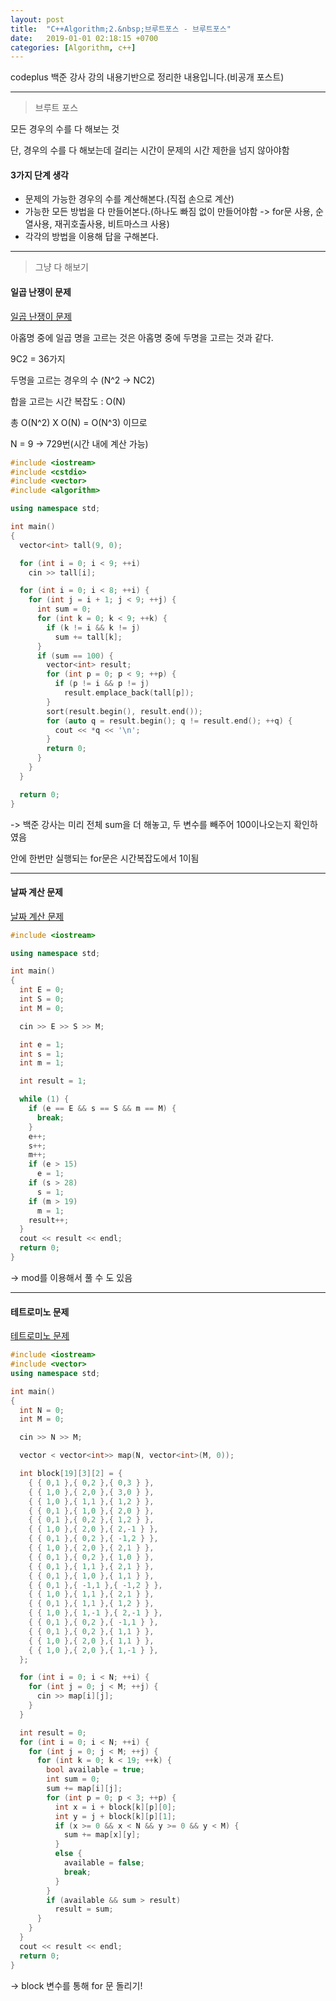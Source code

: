 ```yaml
---
layout: post
title:  "C++Algorithm;2.&nbsp;브루트포스 - 브루트포스"
date:   2019-01-01 02:18:15 +0700
categories: [Algorithm, c++]
---
```


codeplus 백준 강사 강의 내용기반으로 정리한 내용입니다.(비공개 포스트)

---

> 브루트 포스

모든 경우의 수를 다 해보는 것

단, 경우의 수를 다 해보는데 걸리는 시간이 문제의 시간 제한을 넘지 않아야함

#### 3가지 단계 생각

- 문제의 가능한 경우의 수를 계산해본다.(직접 손으로 계산)
- 가능한 모든 방법을 다 만들어본다.(하나도 빠짐 없이 만들어야함 -> for문 사용, 순열사용, 재귀호출사용, 비트마스크 사용)
- 각각의 방법을 이용해 답을 구해본다.

---

> 그냥 다 해보기

#### 일곱 난쟁이 문제

[일곱 난쟁이 문제](https://www.acmicpc.net/problem/2309)

아홉명 중에 일곱 명을 고르는 것은 아홉명 중에 두명을 고르는 것과 같다.

9C2 = 36가지

두명을 고르는 경우의 수 (N^2 -> NC2)

합을 고르는 시간 복잡도 : O(N)

총 O(N^2) X O(N) = O(N^3) 이므로

N = 9 -> 729번(시간 내에 계산 가능)

``` cpp
#include <iostream>
#include <cstdio>
#include <vector>
#include <algorithm> 

using namespace std;

int main()
{
  vector<int> tall(9, 0);

  for (int i = 0; i < 9; ++i)
    cin >> tall[i];

  for (int i = 0; i < 8; ++i) {
    for (int j = i + 1; j < 9; ++j) {
      int sum = 0;
      for (int k = 0; k < 9; ++k) {
        if (k != i && k != j)
          sum += tall[k];
      }
      if (sum == 100) {
        vector<int> result;
        for (int p = 0; p < 9; ++p) {
          if (p != i && p != j)
            result.emplace_back(tall[p]);
        }
        sort(result.begin(), result.end());
        for (auto q = result.begin(); q != result.end(); ++q) {
          cout << *q << '\n';
        }
        return 0;
      }
    }
  }

  return 0;
}
```

-> 백준 강사는 미리 전체 sum을 더 해놓고, 두 변수를 빼주어 100이나오는지 확인하였음

안에 한번만 실행되는 for문은 시간복잡도에서 1이됨

---

#### 날짜 계산 문제

[날짜 계산 문제](https://www.acmicpc.net/problem/1476)

``` cpp
#include <iostream>

using namespace std;

int main()
{
  int E = 0;
  int S = 0;
  int M = 0;

  cin >> E >> S >> M;

  int e = 1;
  int s = 1;
  int m = 1;

  int result = 1;

  while (1) {
    if (e == E && s == S && m == M) {
      break;
    }
    e++;
    s++;
    m++;
    if (e > 15)
      e = 1;
    if (s > 28)
      s = 1;
    if (m > 19)
      m = 1;
    result++;
  }
  cout << result << endl;
  return 0;
}
```

-> mod를 이용해서 풀 수 도 있음

---

#### 테트로미노 문제

[테트로미노 문제](https://www.acmicpc.net/problem/14500)

``` cpp
#include <iostream>
#include <vector>
using namespace std;

int main()
{
  int N = 0;
  int M = 0;

  cin >> N >> M;

  vector < vector<int>> map(N, vector<int>(M, 0));

  int block[19][3][2] = {
    { { 0,1 },{ 0,2 },{ 0,3 } },
    { { 1,0 },{ 2,0 },{ 3,0 } },
    { { 1,0 },{ 1,1 },{ 1,2 } },
    { { 0,1 },{ 1,0 },{ 2,0 } },
    { { 0,1 },{ 0,2 },{ 1,2 } },
    { { 1,0 },{ 2,0 },{ 2,-1 } },
    { { 0,1 },{ 0,2 },{ -1,2 } },
    { { 1,0 },{ 2,0 },{ 2,1 } },
    { { 0,1 },{ 0,2 },{ 1,0 } },
    { { 0,1 },{ 1,1 },{ 2,1 } },
    { { 0,1 },{ 1,0 },{ 1,1 } },
    { { 0,1 },{ -1,1 },{ -1,2 } },
    { { 1,0 },{ 1,1 },{ 2,1 } },
    { { 0,1 },{ 1,1 },{ 1,2 } },
    { { 1,0 },{ 1,-1 },{ 2,-1 } },
    { { 0,1 },{ 0,2 },{ -1,1 } },
    { { 0,1 },{ 0,2 },{ 1,1 } },
    { { 1,0 },{ 2,0 },{ 1,1 } },
    { { 1,0 },{ 2,0 },{ 1,-1 } },
  };

  for (int i = 0; i < N; ++i) {
    for (int j = 0; j < M; ++j) {
      cin >> map[i][j];
    }
  }

  int result = 0;
  for (int i = 0; i < N; ++i) {
    for (int j = 0; j < M; ++j) {
      for (int k = 0; k < 19; ++k) {
        bool available = true;
        int sum = 0;
        sum += map[i][j];
        for (int p = 0; p < 3; ++p) {
          int x = i + block[k][p][0];
          int y = j + block[k][p][1];
          if (x >= 0 && x < N && y >= 0 && y < M) {
            sum += map[x][y];
          }
          else {
            available = false;
            break;
          }
        }
        if (available && sum > result)
          result = sum;
      }
    }
  }
  cout << result << endl;
  return 0;
}
```

-> block 변수를 통해 for 문 돌리기!
